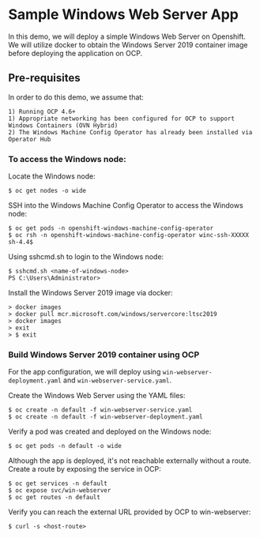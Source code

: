 # Sample Windows Web Server App
In this demo, we will deploy a simple Windows Web Server on Openshift. We will utilize docker to obtain the Windows Server 2019 container image before deploying the application on OCP.

## Pre-requisites
In order to do this demo, we assume that:
```
1) Running OCP 4.6+
1) Appropriate networking has been configured for OCP to support Windows Containers (OVN Hybrid)
2) The Windows Machine Config Operator has already been installed via Operator Hub
```

### To access the Windows node:
Locate the Windows node:
```
$ oc get nodes -o wide
```

SSH into the Windows Machine Config Operator to access the Windows node:
```
$ oc get pods -n openshift-windows-machine-config-operator
$ oc rsh -n openshift-windows-machine-config-operator winc-ssh-XXXXX
sh-4.4$
```

Using sshcmd.sh to login to the Windows node:
```
$ sshcmd.sh <name-of-windows-node>
PS C:\Users\Administrator>
```

Install the Windows Server 2019 image via docker:
```
> docker images
> docker pull mcr.microsoft.com/windows/servercore:ltsc2019
> docker images
> exit
> $ exit
```

### Build Windows Server 2019 container using OCP

For the app configuration, we will deploy using ```win-webserver-deployment.yaml``` and ```win-webserver-service.yaml```.

Create the Windows Web Server using the YAML files: 
```
$ oc create -n default -f win-webserver-service.yaml
$ oc create -n default -f win-webserver-deployment.yaml
```

Verify a pod was created and deployed on the Windows node:
```
$ oc get pods -n default -o wide 
```

Although the app is deployed, it's not reachable externally without a route. Create a route by exposing the service in OCP:
```
$ oc get services -n default
$ oc expose svc/win-webserver 
$ oc get routes -n default
```

Verify you can reach the external URL provided by OCP to win-webserver: 
```
$ curl -s <host-route>
```

